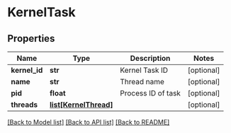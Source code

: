 # KernelTask



## Properties
Name | Type | Description | Notes
------------ | ------------- | ------------- | -------------
**kernel_id** | **str** | Kernel Task ID | [optional] 
**name** | **str** | Thread name | [optional] 
**pid** | **float** | Process ID of task | [optional] 
**threads** | [**list[KernelThread]**](KernelThread.md) |  | [optional] 

[[Back to Model list]](../README.md#documentation-for-models) [[Back to API list]](../README.md#documentation-for-api-endpoints) [[Back to README]](../README.md)


